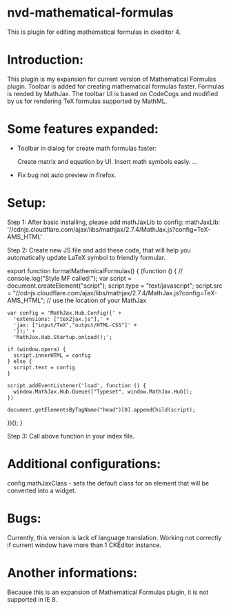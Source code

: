# nvd-mathematical-formulas
This is plugin for editing mathematical formulas in ckeditor 4.
# Introduction:

This plugin is my expansion for current version of Mathematical Formulas plugin. Toolbar is added for creating mathematical formulas faster. Formulas is rended by MathJax. The toolbar UI is based on CodeCogs and modified by us for rendering TeX formulas supported by MathML.

# Some features expanded:

+ Toolbar in dialog for create math formulas faster:

    Create matrix and equation by UI.
    Insert math symbols easly.
    ...

+ Fix bug not auto preview in firefox.

# Setup:

Step 1: After basic installing, please add mathJaxLib to config:
mathJaxLib: '//cdnjs.cloudflare.com/ajax/libs/mathjax/2.7.4/MathJax.js?config=TeX-AMS_HTML'

Step 2: Create new JS file and add these code, that will help you automatically update LaTeX symbol to friendly formular.

export function formatMathemicalFormulas() {
  (function () {
    // console.log("Style MF called!");
    var script = document.createElement("script");
    script.type = "text/javascript";
    script.src = "//cdnjs.cloudflare.com/ajax/libs/mathjax/2.7.4/MathJax.js?config=TeX-AMS_HTML";   // use the location of your MathJax

    var config = 'MathJax.Hub.Config({' +
      'extensions: ["tex2jax.js"],' +
      'jax: ["input/TeX","output/HTML-CSS"]' +
      '});' +
      'MathJax.Hub.Startup.onload();';

    if (window.opera) {
      script.innerHTML = config
    } else {
      script.text = config
    }

    script.addEventListener('load', function () {
      window.MathJax.Hub.Queue(["Typeset", window.MathJax.Hub]);
    })

    document.getElementsByTagName("head")[0].appendChild(script);
  })();
}

Step 3: Call above function in your index file.

# Additional configurations:

config.mathJaxClass - sets the default class for an element that will be converted into a widget.

# Bugs:

Currently, this version is lack of language translation.
Working not correctly if current window have more than 1 CKEditor instance.

# Another informations:

Because this is an expansion of Mathematical Formulas plugin, it is not supported in IE 8.
